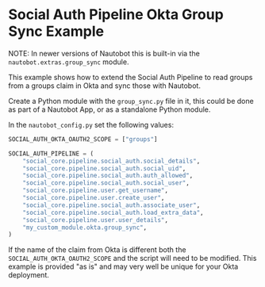 # Social Auth Pipeline Okta Group Sync Example

NOTE: In newer versions of Nautobot this is built-in via the `nautobot.extras.group_sync` module.

This example shows how to extend the Social Auth Pipeline to read groups from a groups claim in Okta and sync those with Nautobot.

Create a Python module with the `group_sync.py` file in it, this could be done as part of a Nautobot App, or as a standalone Python module.

In the `nautobot_config.py` set the following values:

```python
SOCIAL_AUTH_OKTA_OAUTH2_SCOPE = ["groups"]

SOCIAL_AUTH_PIPELINE = (
    "social_core.pipeline.social_auth.social_details",
    "social_core.pipeline.social_auth.social_uid",
    "social_core.pipeline.social_auth.auth_allowed",
    "social_core.pipeline.social_auth.social_user",
    "social_core.pipeline.user.get_username",
    "social_core.pipeline.user.create_user",
    "social_core.pipeline.social_auth.associate_user",
    "social_core.pipeline.social_auth.load_extra_data",
    "social_core.pipeline.user.user_details",
    "my_custom_module.okta.group_sync",
)
```

If the name of the claim from Okta is different both the `SOCIAL_AUTH_OKTA_OAUTH2_SCOPE` and the script will need to be modified.  This example is provided "as is" and may very well be unique for your Okta deployment.
